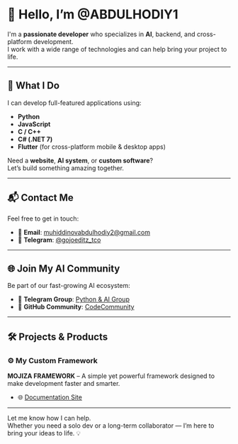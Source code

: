 # 👋 Hello, I’m @ABDULHODIY1

I'm a **passionate developer** who specializes in **AI**, backend, and cross-platform development.  
I work with a wide range of technologies and can help bring your project to life.

---

## 🚀 What I Do

I can develop full-featured applications using:

- **Python**
- **JavaScript**
- **C / C++**
- **C# (.NET 7)**
- **Flutter** (for cross-platform mobile & desktop apps)

Need a **website**, **AI system**, or **custom software**?  
Let’s build something amazing together.

---

## 📬 Contact Me

Feel free to get in touch:

- 📧 **Email**: [muhiddinovabdulhodiy2@gmail.com](mailto:muhiddinovabdulhodiy2@gmail.com)
- 🚀 **Telegram**: [@gojoeditz_tco](t.me://@gojoeditz_tco)
---

## 🌐 Join My AI Community

Be part of our fast-growing AI ecosystem:

- 💬 **Telegram Group**: [Python & AI Group](https://t.me/python_ai_group)
- 🧠 **GitHub Community**: [CodeCommunity](https://github.com/CodeComunty)

---

## 🛠️ Projects & Products

### ⚙️ My Custom Framework

**MOJIZA FRAMEWORK** – A simple yet powerful framework designed to make development faster and smarter.

- 🌐 [Documentation Site](https://mojiza-doc-sitr.onrender.com)

---

Let me know how I can help.  
Whether you need a solo dev or a long-term collaborator — I’m here to bring your ideas to life. 💡
